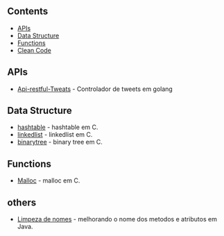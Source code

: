 ## Contents

- [APIs](#apis)
- [Data Structure](#data-structure)
- [Functions](#functions)
- [Clean Code](#clean-code)



## APIs

- [Api-restful-Tweats](https://github.com/EduardoSilvaDiniz/tech-experiments/tree/main/api-rest) - Controlador de tweets em golang

## Data Structure

- [hashtable](https://github.com/EduardoSilvaDiniz/tech-experiments/tree/main/hashtable) - hashtable em C.
- [linkedlist](https://github.com/EduardoSilvaDiniz/tech-experiments/tree/main/linkedlist) - linkedlist em C.
- [binarytree](https://github.com/EduardoSilvaDiniz/tech-experiments/tree/main/binary-tree) - binary tree em C.

## Functions

- [Malloc](https://github.com/EduardoSilvaDiniz/tech-experiments/blob/main/my-malloc.c) - malloc em C.

## others

- [Limpeza de nomes](https://github.com/EduardoSilvaDiniz/tech-experiments/tree/main/names-functions) - melhorando o nome dos metodos e atributos em Java.

